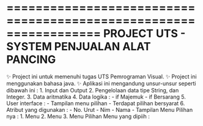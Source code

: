 =================================================================
          PROJECT UTS - SYSTEM PENJUALAN ALAT PANCING
=================================================================
✨ Project ini untuk memenuhi tugas UTS Pemrograman Visual.
✨ Project ini menggunakan bahasa java.
✨ Aplikasi ini mengandung unsur-unsur seperti dibawah ini :
    1. Input dan Output
    2. Pengelolaan data tipe String, dan Integer.
    3. Data aritmatika
    4. Data logika :
      - if Majemuk
      - if Bersarang
    5. User interface :
      - Tampilan menu pilihan
      - Terdapat pilihan bersyarat
    6. Atribut yang digunakan :
      - No. Urut
      - Nim
      - Nama
      - Tampilan Menu Pilihan nya :
        1. Menu
        2. Menu
        3. Menu
        Pilihan Menu yang dipiih :

